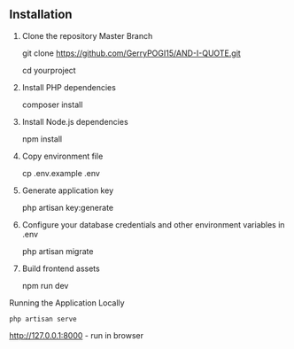 ## Installation

1. Clone the repository
Master Branch

   git clone https://github.com/GerryPOGI15/AND-I-QUOTE.git

   cd yourproject

3. Install PHP dependencies

   composer install

5. Install Node.js dependencies

   npm install
7. Copy environment file

   cp .env.example .env
   
9. Generate application key

   php artisan key:generate

11. Configure your database credentials and other environment variables in .env

    php artisan migrate

13. Build frontend assets

    npm run dev

Running the Application Locally

    php artisan serve

http://127.0.0.1:8000 - run in browser
